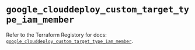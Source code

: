 # `google_clouddeploy_custom_target_type_iam_member`

Refer to the Terraform Registory for docs: [`google_clouddeploy_custom_target_type_iam_member`](https://registry.terraform.io/providers/hashicorp/google/5.26.0/docs/resources/clouddeploy_custom_target_type_iam_member).
